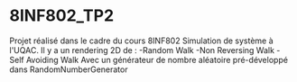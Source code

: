 # 8INF802_TP2
Projet réalisé dans le cadre du cours 8INF802 Simulation de système à l'UQAC.
Il y a un rendering 2D de :
-Random Walk
-Non Reversing Walk
-Self Avoiding Walk
Avec un générateur de nombre aléatoire pré-développé dans RandomNumberGenerator

